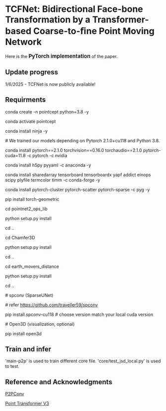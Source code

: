 # TCFNet: Bidirectional Face-bone Transformation by a Transformer-based Coarse-to-ﬁne Point Moving Network
Here is the <strong><big>PyTorch implementation</big></strong> of the paper.
## Update progress
1/6/2025 - TCFNet is now publicly available!
## Requirments
conda create -n pointcept python=3.8 -y

conda activate pointcept

conda install ninja -y

\# We trained our models depending on Pytorch 2.1.0+cu118 and Python 3.8.

conda install pytorch==2.1.0 torchvision==0.16.0 torchaudio==2.1.0 pytorch-cuda=11.8 -c pytorch -c nvidia

conda install h5py pyyaml -c anaconda -y

conda install sharedarray tensorboard tensorboardx yapf addict einops scipy plyfile termcolor timm -c conda-forge -y

conda install pytorch-cluster pytorch-scatter pytorch-sparse -c pyg -y

pip install torch-geometric

cd pointnet2_ops_lib

python setup.py install

cd ..

cd Chamfer3D

python setup.py install

cd ..

cd earth_movers_distance

python setup.py install

cd ..

\# spconv (SparseUNet)

\# refer https://github.com/traveller59/spconv

pip install spconv-cu118  # choose version match your local cuda version

\# Open3D (visualization, optional)

pip install open3d


## Train and infer
'main-p2p' is used to train different core file.
'core/test_jsd_local.py' is used to test.
## Reference and Acknowledgments
[P2PConv](https://github.com/Marvin0724/Face_bone_transform)

[Point Transformer V3](https://github.com/Pointcept/PointTransformerV3)
